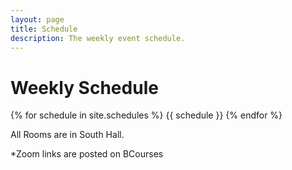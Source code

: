 ```yaml
---
layout: page
title: Schedule
description: The weekly event schedule.
---
```


# Weekly Schedule

{% for schedule in site.schedules %}
{{ schedule }}
{% endfor %}

All Rooms are in South Hall.

*Zoom links are posted on BCourses

